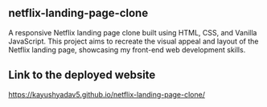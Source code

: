 ## netflix-landing-page-clone

A responsive Netflix landing page clone built using HTML, CSS, and Vanilla JavaScript. This project aims to recreate the visual appeal and layout of the Netflix landing page, showcasing my front-end web development skills.

## Link to the deployed website
https://kayushyadav5.github.io/netflix-landing-page-clone/
